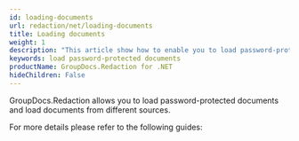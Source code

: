 ```yaml
---
id: loading-documents
url: redaction/net/loading-documents
title: Loading documents
weight: 1
description: "This article show how to enable you to load password-protected documents and load documents from different sources"
keywords: load password-protected documents
productName: GroupDocs.Redaction for .NET
hideChildren: False
---
```

GroupDocs.Redaction allows you to load password-protected documents and load documents from different sources.

For more details please refer to the following guides:
